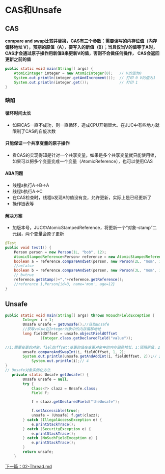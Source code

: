 # CAS和Unsafe

<a name="zxQzF"></a>
## CAS
**compare and swap比较并替换，CAS有三个参数：需要读写的内存位值（内存偏移地址 V），预期的原值（A），要写入的新值（B）；当且仅当V的值等于A时，CAS才会通过原子操作用新值B来更新V的值，否则不会做任何操作，** **CAS会返回更新之前的值**

```java
public static void main(String[] args) {
    AtomicInteger integer = new AtomicInteger(0);   // V的值为0
    System.out.println(integer.getAndIncrement());  // 打印 0 V的值为1
    System.out.println(integer.get());				// 打印 1
}
```

<a name="eTkPz"></a>
### 缺陷
<a name="pyIW0"></a>
#### 循环时间太长

- 如果CAS一直不成功，则一直循环，造成CPU开销很大。在JUC中有些地方就限制了CAS的自旋次数
<a name="orDYn"></a>
#### 只能保证一个共享变量的原子操作

- 看CAS的实现得知是针对一个共享变量，如果是多个共享变量就只能使用锁，如果可以把多个变量变成一个变量（AtomicReference），也可以使用CAS
<a name="sh6hE"></a>
#### ABA问题

- 线程a执行A->B->A
- 线程b执行A->C
- 在CAS检查时，线程b发现A的值没有变，允许更新，实际上是已经更新了
- 操作链表等
<a name="Ntrd6"></a>
#### 解决方案

- 加版本号，JUC中AtomicStampedReference，将更新一个“对象-stamp”二元组，两个变量会原子更新

```java
@Test
public void test1() {
   	Person person = new Person(1L, "bob", 12);
   	AtomicStampedReference<Person> reference = new AtomicStampedReference<>(person, 1);
	boolean a = reference.compareAndSet(person, new Person(2L, "mom", 12), 2, 1);
    //a=false
	boolean b = reference.compareAndSet(person, new Person(3L, "mom", 12), reference.getStamp(), 1);
	// b=true
	reference.getStamp()+","+reference.getReference();
    //reference 1,Person{id=3, name='mom', age=12}
}
```

<a name="dqRr2"></a>
## Unsafe

```java
public static void main(String[] args) throws NoSuchFieldException {
        Integer i = 1;
        Unsafe unsafe = getUnsafe();//获取unsafe
   		//获取value在Integer对象中的内存偏移地址
        long fieldOffset = unsafe.objectFieldOffset
                (Integer.class.getDeclaredField("value"));
 
//i:需要变更的对象，fieldOffset:变更的值在变更对象中的内存偏移地址，1:预期原值，2:要写入的新值
        unsafe.compareAndSwapInt(i, fieldOffset, 1, 2); 
        System.out.println(unsafe.getAndAddInt(i, fieldOffset, 2));// 2
  			System.out.println(i);// 4
}
// Unsafe对象实例化方法
   private static Unsafe getUnsafe() {
        Unsafe unsafe = null;
        try {
            Class<?> clazz = Unsafe.class;
            Field f;

            f = clazz.getDeclaredField("theUnsafe");

            f.setAccessible(true);
            unsafe = (Unsafe) f.get(clazz);
        } catch (IllegalAccessException e) {
            e.printStackTrace();
        } catch (SecurityException e) {
            e.printStackTrace();
        } catch (NoSuchFieldException e) {
            e.printStackTrace();
        }
        return unsafe;
    }
```


[下一篇：02-Thread.md](02-Thread.md)